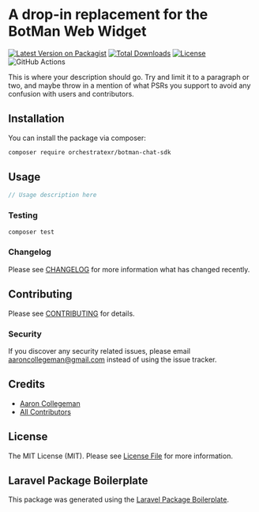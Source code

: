 # A drop-in replacement for the BotMan Web Widget

[![Latest Version on Packagist](https://img.shields.io/packagist/v/orchestratexr/botman-chat-sdk.svg?style=flat-square)](https://packagist.org/packages/orchestratexr/botman-chat-sdk)
[![Total Downloads](https://img.shields.io/packagist/dt/orchestratexr/botman-chat-sdk.svg?style=flat-square)](https://packagist.org/packages/orchestratexr/botman-chat-sdk)
[![License](https://img.shields.io/packagist/l/orchestratexr/botman-chat-sdk.svg?style=flat-square)](LICENSE.md)
![GitHub Actions](https://github.com/orchestratexr/botman-chat-sdk/actions/workflows/build-assets.yml/badge.svg)

This is where your description should go. Try and limit it to a paragraph or two, and maybe throw in a mention of what PSRs you support to avoid any confusion with users and contributors.

## Installation

You can install the package via composer:

```bash
composer require orchestratexr/botman-chat-sdk
```

## Usage

```php
// Usage description here
```

### Testing

```bash
composer test
```

### Changelog

Please see [CHANGELOG](CHANGELOG.md) for more information what has changed recently.

## Contributing

Please see [CONTRIBUTING](CONTRIBUTING.md) for details.

### Security

If you discover any security related issues, please email aaroncollegeman@gmail.com instead of using the issue tracker.

## Credits

-   [Aaron Collegeman](https://github.com/collegeman)
-   [All Contributors](../../contributors)

## License

The MIT License (MIT). Please see [License File](LICENSE.md) for more information.

## Laravel Package Boilerplate

This package was generated using the [Laravel Package Boilerplate](https://laravelpackageboilerplate.com).
